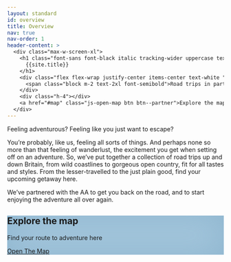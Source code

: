 ```yaml
---
layout: standard
id: overview
title: Overview
nav: true
nav-order: 1
header-content: >
  <div class="max-w-screen-xl">
    <h1 class="font-sans font-black italic tracking-wider uppercase text-white leading-none" style="font-size: 5rem;">
      {{site.title}}
    </h1>
    <div class="flex flex-wrap justify-center items-center text-white ">
      <span class="block m-2 text-2xl font-semibold">Road trips in partnership with the AA</span>
    </div>
    <div class="h-4"></div>
    <a href="#map" class="js-open-map btn btn--partner">Explore the map</a>
  </div>
---
```


<div class="content-padding content-spacing">
  <div class="mx-auto max-w-screen-xl text-center">
    <p>Feeling adventurous? Feeling like you just want to escape?</p>
    <p>You’re probably, like us, feeling all sorts of things. And perhaps none so more than that feeling of wanderlust, the excitement you get when setting off on an adventure. So, we’ve put together a collection of road trips up and down Britain, from wild coastlines to gorgeous open country, fit for all tastes and styles. From the lesser-travelled to the just plain good, find your upcoming getaway here.</p>
    <p>We’ve partnered with the AA to get you back on the road, and to start enjoying the adventure all over again.</p>
  </div>
</div>
<div class="relative" style="height: 90vh; min-height: 560px;">
  <div id="map" class="absolute top-0 left-0 right-0 bottom-0 z-10"></div>
  <div class="js-map-cover absolute top-0 left-0 right-0 bottom-0 z-20 flex items-center justify-center bg-cover bg-center" style="background-image:url('{{site.img}}/content/{{page.id}}/map-texture.png'); background-color: #a5c7dd; box-shadow: inset 0px 0px 80px 0px rgba(135, 176, 202, 0.8);">
    <div class=" text-center m-4 p-8 bg-white rounded-lg shadow-f4">
      <div class="max-w-screen-sm content-spacing">
        <h2 class="h3">Explore the map</h2>
        <p class="text-lg">Find your route to adventure here</p>
        <div class="h-4"></div>
        <a href="#js-start-map" class="btn btn--partner js-open-map">Open The Map</a>
      </div>
    </div>
  </div>
</div>
